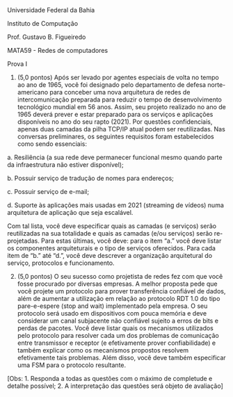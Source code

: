 Universidade Federal da Bahia

Instituto de Computação 

Prof. Gustavo B. Figueiredo 

MATA59 - Redes de computadores 

Prova I 

1. (5,0 pontos) Após ser levado por agentes especiais de volta no tempo ao ano de  1965, você foi designado pelo departamento de defesa norte-americano para  conceber uma nova arquitetura de redes de intercomunicação preparada para  reduzir o tempo de desenvolvimento tecnológico mundial em 56 anos. Assim, seu  projeto realizado no ano de 1965 deverá prever e estar preparado para os serviços  e aplicações disponíveis no ano do seu rapto (2021). Por questões confidenciais,  apenas duas camadas da pilha TCP/IP atual podem ser reutilizadas. Nas conversas  preliminares, os seguintes requisitos foram estabelecidos como sendo essenciais: 

a. Resiliência (a sua rede deve permanecer funcional mesmo quando parte  da infraestrutura não estiver disponível); 

b. Possuir serviço de tradução de nomes para endereços; 

c. Possuir serviço de e-mail; 

d. Suporte às aplicações mais usadas em 2021 (streaming de vídeos) numa  arquitetura de aplicação que seja escalável. 

Com tal lista, você deve especificar quais as camadas (e serviços) serão  reutilizadas na sua totalidade e quais as camadas (e/ou serviços) serão re-projetadas. Para estas últimas, você deve: para o item “a.” você deve listar os  componentes arquiteturais e o tipo de serviços oferecidos. Para cada item de “b.”  até “d.”, você deve descrever a organização arquitetural do serviço, protocolos e  funcionamento. 

2. (5,0 pontos) O seu sucesso como projetista de redes fez com que você fosse  procurado por diversas empresas. A melhor proposta pede que você projete um  protocolo para prover transferência confiável de dados, além de aumentar a  utilização em relação ao protocolo RDT 1.0 do tipo pare-e-espere (stop and wait)  implementado pela empresa. O seu protocolo será usado em dispositivos com  pouca memória e deve considerar um canal subjacente não confiável sujeito a  erros de bits e perdas de pacotes. Você deve listar quais os mecanismos utilizados  pelo protocolo para resolver cada um dos problemas de comunicação entre  transmissor e receptor (e efetivamente prover confiabilidade) e também explicar  como os mecanismos propostos resolvem efetivamente tais problemas. Além  disso, você deve também especificar uma FSM para o protocolo resultante.  



[Obs: 1. Responda a todas as questões com o máximo de completude e detalhe possível;  2. A interpretação das questões será objeto de avaliação]
